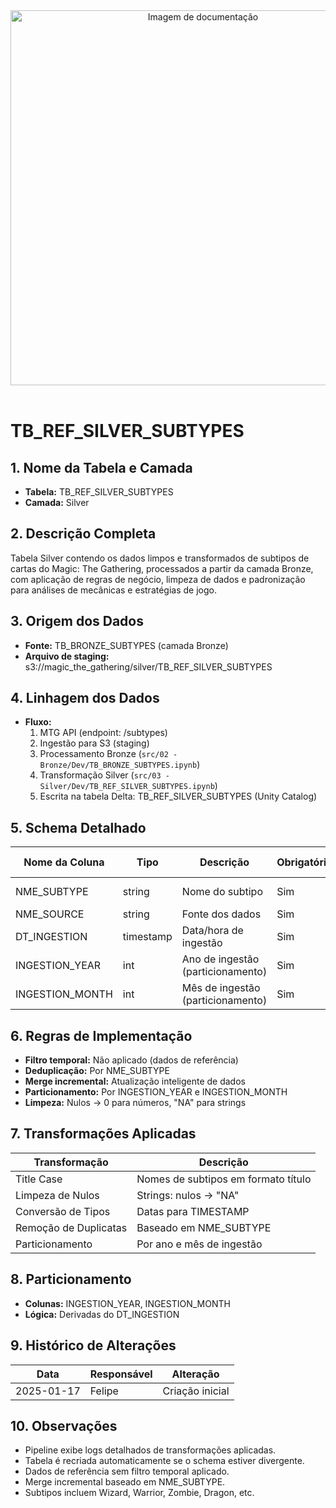 <div align="center">
<!-- Imagem ilustrativa da tabela (adicione o link abaixo) -->
<img src="https://i.postimg.cc/jjvN23QK/remote-image.png" alt="Imagem de documentação" width="600"/>
</div>
<br>

# TB_REF_SILVER_SUBTYPES

## 1. Nome da Tabela e Camada
- **Tabela:** TB_REF_SILVER_SUBTYPES
- **Camada:** Silver

## 2. Descrição Completa
Tabela Silver contendo os dados limpos e transformados de subtipos de cartas do Magic: The Gathering, processados a partir da camada Bronze, com aplicação de regras de negócio, limpeza de dados e padronização para análises de mecânicas e estratégias de jogo.

## 3. Origem dos Dados
- **Fonte:** TB_BRONZE_SUBTYPES (camada Bronze)
- **Arquivo de staging:** s3:/<bucket>/magic_the_gathering/silver/TB_REF_SILVER_SUBTYPES

## 4. Linhagem dos Dados
- **Fluxo:**  
  1. MTG API (endpoint: /subtypes)  
  2. Ingestão para S3 (staging)  
  3. Processamento Bronze (`src/02 - Bronze/Dev/TB_BRONZE_SUBTYPES.ipynb`)  
  4. Transformação Silver (`src/03 - Silver/Dev/TB_REF_SILVER_SUBTYPES.ipynb`)  
  5. Escrita na tabela Delta: TB_REF_SILVER_SUBTYPES (Unity Catalog)

## 5. Schema Detalhado
| Nome da Coluna   | Tipo    | Descrição                        | Obrigatória | Chave | Regra de Preenchimento         |
|------------------|---------|----------------------------------|-------------|-------|-------------------------------|
| NME_SUBTYPE      | string  | Nome do subtipo                  | Sim         | Sim   | Title case, sem acentos        |
| NME_SOURCE       | string  | Fonte dos dados                  | Sim         | Não   |               |
| DT_INGESTION     | timestamp | Data/hora de ingestão           | Sim         | Não   |                               |
| INGESTION_YEAR   | int     | Ano de ingestão (particionamento) | Sim      | Não   | Derivado de DT_INGESTION      |
| INGESTION_MONTH  | int     | Mês de ingestão (particionamento) | Sim      | Não   | Derivado de DT_INGESTION      |

## 6. Regras de Implementação
- **Filtro temporal:** Não aplicado (dados de referência)
- **Deduplicação:** Por NME_SUBTYPE
- **Merge incremental:** Atualização inteligente de dados
- **Particionamento:** Por INGESTION_YEAR e INGESTION_MONTH
- **Limpeza:** Nulos → 0 para números, "NA" para strings

## 7. Transformações Aplicadas
| Transformação | Descrição |
|---------------|-----------|
| Title Case | Nomes de subtipos em formato título |
| Limpeza de Nulos | Strings: nulos → "NA" |
| Conversão de Tipos | Datas para TIMESTAMP |
| Remoção de Duplicatas | Baseado em NME_SUBTYPE |
| Particionamento | Por ano e mês de ingestão |

## 8. Particionamento
- **Colunas:** INGESTION_YEAR, INGESTION_MONTH
- **Lógica:** Derivadas do DT_INGESTION

## 9. Histórico de Alterações
| Data       | Responsável | Alteração                |
|------------|-------------|--------------------------|
| 2025-01-17 | Felipe      | Criação inicial          |

## 10. Observações
- Pipeline exibe logs detalhados de transformações aplicadas.
- Tabela é recriada automaticamente se o schema estiver divergente.
- Dados de referência sem filtro temporal aplicado.
- Merge incremental baseado em NME_SUBTYPE.
- Subtipos incluem Wizard, Warrior, Zombie, Dragon, etc. 
